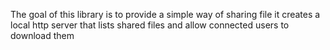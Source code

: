 The goal of this library is to provide a simple way of sharing file
it creates a local http server that lists shared files and allow connected users to download them
